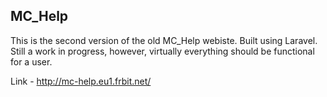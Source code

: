 ## MC_Help

This is the second version of the old MC_Help webiste. Built using Laravel. Still a work in progress, however, virtually everything should be functional for a user.

Link - http://mc-help.eu1.frbit.net/